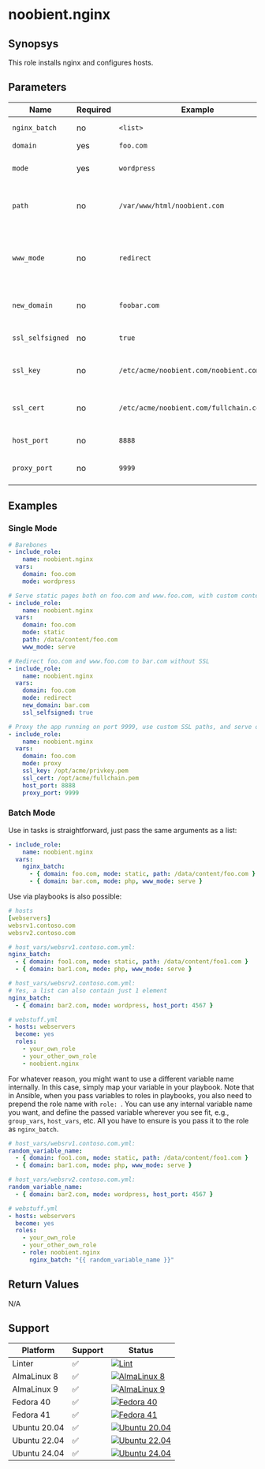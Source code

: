 # noobient.nginx

## Synopsys

This role installs nginx and configures hosts.

## Parameters

| Name | Required | Example | Description |
|---|---|---|---|
| `nginx_batch` | no | `<list>` | Supply the below parameters as a list, see examples. |
| `domain` | yes | `foo.com` | Domain to host. |
| `mode` | yes | `wordpress` | Hosting mode. Possible values are `dirlist`, `moodle`, `php`, `proxy`, `redirect`, `static`, `wordpress`. |
| `path` | no | `/var/www/html/noobient.com` | Document root. Defaults to `/var/www/html/<domain>` for `php`, `static`, and `wordpress`, ignored otherwise. |
| `www_mode` | no | `redirect` | Possible values are `redirect` and `serve`, to redirect `www.<domain>` requests to `<domain>` or serve them as is, respectively. Defaults to `redirect`. Ignored when `mode` is set to `redirect`. |
| `new_domain` | no | `foobar.com` | New domain to redirect to. Mandatory for `redirect`, ignored otherwise. |
| `ssl_selfsigned` | no | `true` | `true` or `false`. If `true`, generates a self-signed certificate with 1 year validity. Defaults to `false`. |
| `ssl_key` | no | `/etc/acme/noobient.com/noobient.com.key` | Full path to SSL key file. Defaults to `/etc/acme/<domain>/<domain>.key`. Ignored if `ssl_selfsigned` is `true`. |
| `ssl_cert` | no | `/etc/acme/noobient.com/fullchain.cer` | Full path to SSL full chain file. Defaults to `/etc/acme/<domain>/fulllchain.cer`. Ignored if `ssl_selfsigned` is `true`. |
| `host_port` | no | `8888` | Listen on custom port. Defaults to `443`. |
| `proxy_port` | no | `9999` | Port of the app being proxied, when `mode` is set to `proxy`, ignored otherwise. Defaults to `8080`. |

## Examples

### Single Mode

```yml
# Barebones
- include_role:
    name: noobient.nginx
  vars:
    domain: foo.com
    mode: wordpress

# Serve static pages both on foo.com and www.foo.com, with custom content path
- include_role:
    name: noobient.nginx
  vars:
    domain: foo.com
    mode: static
    path: /data/content/foo.com
    www_mode: serve

# Redirect foo.com and www.foo.com to bar.com without SSL
- include_role:
    name: noobient.nginx
  vars:
    domain: foo.com
    mode: redirect
    new_domain: bar.com
    ssl_selfsigned: true

# Proxy the app running on port 9999, use custom SSL paths, and serve on port 8888
- include_role:
    name: noobient.nginx
  vars:
    domain: foo.com
    mode: proxy
    ssl_key: /opt/acme/privkey.pem
    ssl_cert: /opt/acme/fullchain.pem
    host_port: 8888
    proxy_port: 9999
```

### Batch Mode

Use in tasks is straightforward, just pass the same arguments as a list:

```yml
- include_role:
    name: noobient.nginx
  vars:
    nginx_batch:
      - { domain: foo.com, mode: static, path: /data/content/foo.com }
      - { domain: bar.com, mode: php, www_mode: serve }
```

Use via playbooks is also possible:

```yml
# hosts
[webservers]
websrv1.contoso.com
websrv2.contoso.com

# host_vars/websrv1.contoso.com.yml:
nginx_batch:
  - { domain: foo1.com, mode: static, path: /data/content/foo1.com }
  - { domain: bar1.com, mode: php, www_mode: serve }

# host_vars/websrv2.contoso.com.yml:
# Yes, a list can also contain just 1 element
nginx_batch:
  - { domain: bar2.com, mode: wordpress, host_port: 4567 }

# webstuff.yml
- hosts: webservers
  become: yes
  roles:
    - your_own_role
    - your_other_own_role
    - noobient.nginx
```

For whatever reason, you might want to use a different variable name internally.
In this case, simply map your variable in your playbook. Note that in Ansible,
when you pass variables to roles in playbooks, you also need to prepend the role
name with `role: `. You can use any internal variable name you want, and define
the passed variable wherever you see fit, e.g., `group_vars`, `host_vars`, etc.
All you have to ensure is you pass it to the role as `nginx_batch`.

```yml
# host_vars/websrv1.contoso.com.yml:
random_variable_name:
  - { domain: foo1.com, mode: static, path: /data/content/foo1.com }
  - { domain: bar1.com, mode: php, www_mode: serve }

# host_vars/websrv2.contoso.com.yml:
random_variable_name:
  - { domain: bar2.com, mode: wordpress, host_port: 4567 }

# webstuff.yml
- hosts: webservers
  become: yes
  roles:
    - your_own_role
    - your_other_own_role
    - role: noobient.nginx
      nginx_batch: "{{ random_variable_name }}"
```

## Return Values

N/A

## Support

| Platform | Support | Status |
|---|---|---|
| Linter | ✅ | [![Lint](https://github.com/noobient/ansible-galaxy-nginx/actions/workflows/lint.yml/badge.svg)](https://github.com/noobient/ansible-galaxy-nginx/actions/workflows/lint.yml) |
| AlmaLinux 8 | ✅ | [![AlmaLinux 8](https://github.com/noobient/ansible-galaxy-nginx/actions/workflows/almalinux-8.yml/badge.svg)](https://github.com/noobient/ansible-galaxy-nginx/actions/workflows/almalinux-8.yml) |
| AlmaLinux 9 | ✅ | [![AlmaLinux 9](https://github.com/noobient/ansible-galaxy-nginx/actions/workflows/almalinux-9.yml/badge.svg)](https://github.com/noobient/ansible-galaxy-nginx/actions/workflows/almalinux-9.yml) |
| Fedora 40 | ✅ | [![Fedora 40](https://github.com/noobient/ansible-galaxy-nginx/actions/workflows/fedora-40.yml/badge.svg)](https://github.com/noobient/ansible-galaxy-nginx/actions/workflows/fedora-40.yml) |
| Fedora 41 | ✅ | [![Fedora 41](https://github.com/noobient/ansible-galaxy-nginx/actions/workflows/fedora-41.yml/badge.svg)](https://github.com/noobient/ansible-galaxy-nginx/actions/workflows/fedora-41.yml) |
| Ubuntu 20.04 | ✅ | [![Ubuntu 20.04](https://github.com/noobient/ansible-galaxy-nginx/actions/workflows/ubuntu-20.04.yml/badge.svg)](https://github.com/noobient/ansible-galaxy-nginx/actions/workflows/ubuntu-20.04.yml) |
| Ubuntu 22.04 | ✅ | [![Ubuntu 22.04](https://github.com/noobient/ansible-galaxy-nginx/actions/workflows/ubuntu-22.04.yml/badge.svg)](https://github.com/noobient/ansible-galaxy-nginx/actions/workflows/ubuntu-22.04.yml) |
| Ubuntu 24.04 | ✅ | [![Ubuntu 24.04](https://github.com/noobient/ansible-galaxy-nginx/actions/workflows/ubuntu-24.04.yml/badge.svg)](https://github.com/noobient/ansible-galaxy-nginx/actions/workflows/ubuntu-24.04.yml) |

